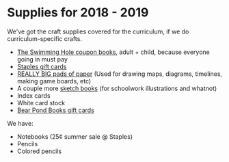 # Supplies for 2018 - 2019

We've got the craft supplies covered for the curriculum, if we do curriculum-specific crafts.

* [The Swimming Hole coupon books](https://theswimmingholestowe.com/rates/), adult + child, because everyone going in must pay
* [Staples gift cards](https://www.staples.com/Staples-Logo-Gift-Card-50/product_2609920)
* [REALLY BIG pads of paper](https://www.staples.com/Melissa-Doug-Deluxe-Easel-Pad-Bundle-2-Pack/product_178001) (Used for drawing maps, diagrams, timelines, making game boards, etc)
* A couple more [sketch books](https://www.staples.com/sketch+books/directory_sketch%2520books) (for schoolwork illustrations and whatnot)
* Index cards
* White card stock
* [Bear Pond Books gift cards](https://www.bearpondbooks.com/bear-pond-gift-card)

We have:

* Notebooks (25¢ summer sale @ Staples)
* Pencils
* Colored pencils
